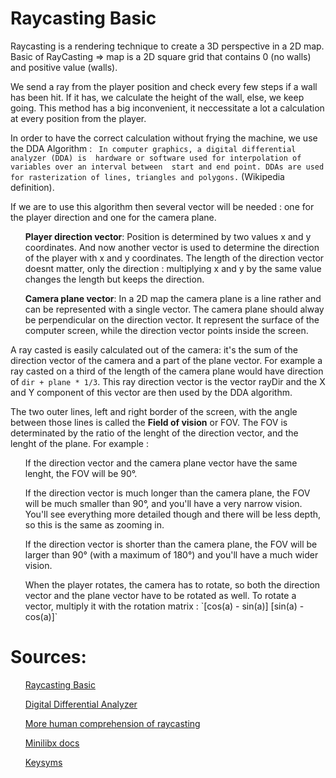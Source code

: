<H1>Raycasting Basic</H1>


Raycasting is a rendering technique to create a 3D perspective in a 2D map.
Basic of RayCasting => map is a 2D square grid that contains 0 (no walls)
and positive value (walls).

We send a ray from the player position and check every few steps if a wall has 
been hit. If it has, we calculate the height of the wall, else, we keep going.
This method has a big inconvenient, it neccessitate a lot a calculation at every
position from the player.

In order to have the correct calculation without frying the machine, we use the 
DDA Algorithm : ` In computer graphics, a digital differential analyzer (DDA) is 
hardware or software used for interpolation of variables over an interval between 
start and end point. DDAs are used for rasterization of lines, triangles and polygons.` (Wikipedia definition).

If we are to use this algorithm then several vector will be needed : one for the player
direction and one for the camera plane.
<ol><B>Player direction vector</B>: Position is determined by two values x and y coordinates. And now another vector is used to determine the direction of the player with x and y coordinates. The length of the direction vector doesnt matter, only
the direction : multiplying x and y by the same value changes the length but keeps
the direction.</ol>
<ol><B>Camera plane vector</B>: In a 2D map the camera plane is a line rather and can be represented with a single vector. The camera plane should alway be perpendicular on the direction vector. It represent the surface of the computer screen, while the direction vector points inside the screen.</ol>

A ray casted is easily calculated out of the camera: it's the sum of the direction vector of the camera and a part of the plane vector. For example a ray casted on a third of the length of the camera plane would have  direction of `dir + plane * 1/3`.
This ray direction vector is the vector rayDir and the X and Y component of this vector are then used by the DDA algorithm.

The two outer lines, left and right border of the screen, with the angle between those lines is called the <B>Field of vision</B> or FOV. The FOV is determinated by the ratio of the lenght of the direction vector, and the lenght of the plane. For example :
<ul>If the direction vector and the camera plane vector have the same lenght, the FOV will be 90°.</ul>
<ul>If the direction vector is much longer than the camera plane, the FOV will be much smaller than 90°, and you'll have a very narrow vision. You'll see everything more detailed though and there will be less depth, so this is the same as zooming in.</ul>
<ul>If the direction vector is shorter than the camera plane, the FOV will be larger than 90° (with a maximum of 180°) and you'll have a much wider vision.</ul>
<ul>When the player rotates, the camera has to rotate, so both the direction vector and the plane vector have to be rotated as well. To rotate a vector, multiply it with the rotation matrix : 
`[cos(a) - sin(a)]
 [sin(a) - cos(a)]`</ul>


<H1>Sources:</H1>
<ul><a href="https://lodev.org/cgtutor/raycasting.html">Raycasting Basic</a></ul>
<ul><a href="https://en.wikipedia.org/wiki/Digital_differential_analyzer_(graphics_algorithm)">Digital Differential Analyzer</a></ul>
<ul><a href="https://github.com/Saxsori/ray-cast">More human comprehension of raycasting</a></ul>
<ul><a href="https://harm-smits.github.io/42docs/libs/minilibx">Minilibx docs</a></ul>
<ul><a href="https://www.cl.cam.ac.uk/~mgk25/ucs/keysymdef.h">Keysyms</a></ul>
